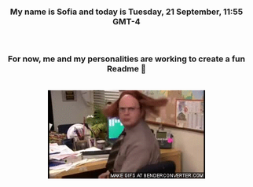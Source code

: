 


<div align="center">
<h3 >My name is Sofia and today is Tuesday, 21 September, 11:55 GMT-4</h3><br>
<h3 >For now, me and my personalities are working to create a fun Readme 👋
</h3><br>
<img src='img/dwight.gif' alt='working...'/>
</div>
